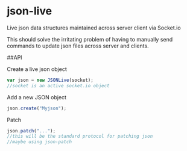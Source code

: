 # json-live
Live json data structures maintained across server client via Socket.io

This should solve the irritating problem of having to manually send commands to update json files across server and clients.

##API

Create a live json object 
```js
var json = new JSONLive(socket);
//socket is an active socket.io object
```

Add a new JSON object
```js
json.create("Myjson");
```

Patch
```js
json.patch("...");
//this will be the standard protocol for patching json
//maybe using json-patch
```

